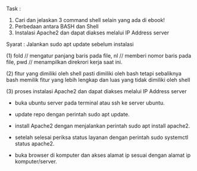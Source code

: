 

Task :
1. Cari dan jelaskan 3 command shell selain yang ada di ebook!
2. Perbedaan antara BASH dan Shell
3. Instalasi Apache2 dan dapat diakses melalui IP Address server

Syarat :
Jalankan sudo apt update sebelum instalasi


(1) fold // mengatur panjang baris pada file, nl // memberi nomor baris pada file, pwd // menampilkan direkrori kerja saat ini.

(2) fitur yang dimiliki oleh shell pasti dimiliki oleh bash tetapi sebaliknya bash memilik fitur yang lebih lengkap dan luas yang tidak dimiliki oleh shell

(3) proses instalasi Apache2 dan dapat diakses melalui IP Address server

- buka ubuntu server pada terminal atau ssh ke server ubuntu.
  
- update repo dengan perintah sudo apt update.
  
- install Apache2 dengan menjalankan perintah sudo apt  install apache2.
  
- setelah selesai periksa status layanan dengan perintah sudo systemctl status apache2.
  
- buka browser di komputer dan akses alamat ip sesuai dengan alamat ip komputer/server.

